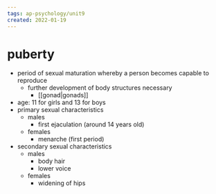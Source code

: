 ```yaml
---
tags: ap-psychology/unit9 
created: 2022-01-19
---
```


# puberty

- period of sexual maturation whereby a person becomes capable to reproduce
	- further development of body structures necessary
		- [[gonad|gonads]]
- age: 11 for girls and 13 for boys
- primary sexual characteristics
	- males
		- first ejaculation (around 14 years old)
	- females
		- menarche (first period)
- secondary sexual characteristics
	- males
		- body hair
		- lower voice
	- females
		- widening of hips 
